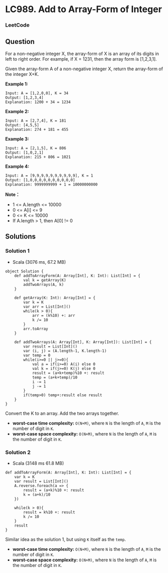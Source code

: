 # LC989. Add to Array-Form of Integer

### LeetCode

## Question

For a non-negative integer X, the array-form of X is an array of its digits in left to right order.  For example, if X = 1231, then the array form is [1,2,3,1].

Given the array-form A of a non-negative integer X, return the array-form of the integer X+K.

**Example 1:**
```
Input: A = [1,2,0,0], K = 34
Output: [1,2,3,4]
Explanation: 1200 + 34 = 1234
```

**Example 2:**
```
Input: A = [2,7,4], K = 181
Output: [4,5,5]
Explanation: 274 + 181 = 455
```

**Example 3:**
```
Input: A = [2,1,5], K = 806
Output: [1,0,2,1]
Explanation: 215 + 806 = 1021
```

**Example 4:**
```
Input: A = [9,9,9,9,9,9,9,9,9,9], K = 1
Output: [1,0,0,0,0,0,0,0,0,0,0]
Explanation: 9999999999 + 1 = 10000000000
``` 

**Note：**

* 1 <= A.length <= 10000
* 0 <= A[i] <= 9
* 0 <= K <= 10000
* If A.length > 1, then A[0] != 0

## Solutions

### Solution 1

* Scala (3076 ms, 67.2 MB)
```
object Solution {
    def addToArrayForm(A: Array[Int], K: Int): List[Int] = {
        val k = getArray(K)
        addTwoArrays(A, k)
    }
    
    def getArray(K: Int): Array[Int] = {
        var k = K
        var arr = List[Int]()
        while(k > 0){
            arr = (k%10) +: arr
            k /= 10
        }
        arr.toArray
    }
    
    def addTwoArrays(A: Array[Int], K: Array[Int]): List[Int] = {
        var result = List[Int]()
        var (i, j) = (A.length-1, K.length-1)
        var temp = 0
        while(i>=0 || j>=0){
            val a = if(i>=0) A(i) else 0
            val k = if(j>=0) K(j) else 0
            result = (a+k+temp)%10 +: result
            temp = (a+k+temp)/10
            i -= 1
            j -= 1
        }
        if(temp>0) temp+:result else result
    }
}
```

Convert the K to an array. Add the two arrays together.

* **worst-case time complexity:** `O(N+M)`, where `N` is the length of `A`, `M` is the number of digit in `K`.
* **worst-case space complexity:** `O(N+M)`, where `N` is the length of `A`, `M` is the number of digit in `K`.

### Solution 2

* Scala (3148 ms    61.8 MB)
```
def addToArrayForm(A: Array[Int], K: Int): List[Int] = {
    var k = K
    var result = List[Int]()
    A.reverse.foreach(a => {
        result = (a+k)%10 +: result
        k = (a+k)/10
    })
    
    while(k > 0){
        result = k%10 +: result
        k /= 10
    }
    result
}
```

Similar idea as the solution 1, but using `K` itself as the `temp`.

* **worst-case time complexity:** `O(N+M)`, where `N` is the length of `A`, `M` is the number of digit in `K`.
* **worst-case space complexity:** `O(N+M)`, where `N` is the length of `A`, `M` is the number of digit in `K`.
